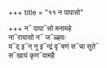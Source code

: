 +++
title = "११ न पापासो"

+++
न᳓ पापा᳓सो मनामहे  
ना᳓रायासो न᳓ ज᳓ळ्हवः  
य᳓द् इ᳓न् नु इ᳓न्द्रं वृ᳓षणं स᳓चा सुते᳓  
स᳓खायं कृण᳓वामहै